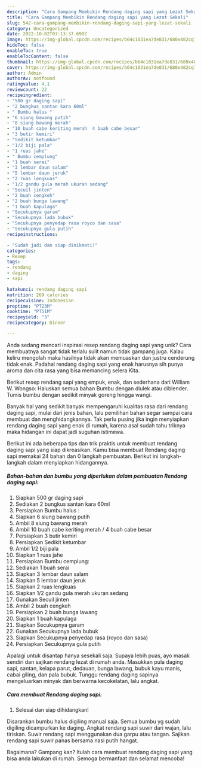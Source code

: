 ```yaml
---
description: "Cara Gampang Membikin Rendang daging sapi yang Lezat Sekali"
title: "Cara Gampang Membikin Rendang daging sapi yang Lezat Sekali"
slug: 542-cara-gampang-membikin-rendang-daging-sapi-yang-lezat-sekali
category: Uncategorized
date: 2022-10-02T07:13:37.690Z
image: https://img-global.cpcdn.com/recipes/b64c1031ea7de831/680x482cq70/rendang-daging-sapi-foto-resep-utama.jpg
hideToc: false
enableToc: true
enableTocContent: false
thumbnail: https://img-global.cpcdn.com/recipes/b64c1031ea7de831/680x482cq70/rendang-daging-sapi-foto-resep-utama.jpg
cover: https://img-global.cpcdn.com/recipes/b64c1031ea7de831/680x482cq70/rendang-daging-sapi-foto-resep-utama.jpg
author: Admin
authorAv: notfound
ratingvalue: 4.1
reviewcount: 22
recipeingredient:
- "500 gr daging sapi"
- "2 bungkus santan kara 60ml"
- " Bumbu halus "
- "6 siung bawang putih"
- "8 siung bawang merah"
- "10 buah cabe keriting merah  4 buah cabe besar"
- "3 butir kemiri"
- "Sedikit ketumbar"
- "1/2 biji pala"
- "1 ruas jahe"
- " Bumbu cemplung"
- "1 buah serai"
- "3 lembar daun salam"
- "5 lembar daun jeruk"
- "2 ruas lengkuas"
- "1/2 gandu gula merah ukuran sedang"
- "Secuil jinten"
- "2 buah cengkeh"
- "2 buah bunga lawang"
- "1 buah kapulaga"
- "Secukupnya garam"
- "Secukupnya lada bubuk"
- "Secukupnya penyedap rasa royco dan sasa"
- "Secukupnya gula putih"
recipeinstructions:

- "Sudah jadi dan siap dinikmati!"
categories:
- Resep
tags:
- rendang
- daging
- sapi

katakunci: rendang daging sapi 
nutrition: 269 calories
recipecuisine: Indonesian
preptime: "PT23M"
cooktime: "PT51M"
recipeyield: "3"
recipecategory: Dinner

---
```





Anda sedang mencari inspirasi resep rendang daging sapi yang unik? Cara membuatnya sangat tidak terlalu sulit namun tidak gampang juga. Kalau keliru mengolah maka hasilnya tidak akan memuaskan dan justru cenderung tidak enak. Padahal rendang daging sapi yang enak harusnya sih punya aroma dan cita rasa yang bisa memancing selera Kita.





Berikut resep rendang sapi yang empuk, enak, dan sederhana dari William W. Wongso: Haluskan semua bahan Bumbu dengan diulek atau diblender. Tumis bumbu dengan sedikit minyak goreng hingga wangi.

Banyak hal yang sedikit banyak mempengaruhi kualitas rasa dari rendang daging sapi, mulai dari jenis bahan, lalu pemilihan bahan segar sampai cara membuat dan menghidangkannya. Tak perlu pusing jika ingin menyiapkan rendang daging sapi yang enak di rumah, karena asal sudah tahu triknya maka hidangan ini dapat jadi suguhan istimewa.






Berikut ini ada beberapa tips dan trik praktis untuk membuat rendang daging sapi yang siap dikreasikan. Kamu bisa membuat Rendang daging sapi memakai 24 bahan dan 0 langkah pembuatan. Berikut ini langkah-langkah dalam menyiapkan hidangannya.

<!--inarticleads1-->

##### Bahan-bahan dan bumbu yang diperlukan dalam pembuatan Rendang daging sapi:

1. Siapkan 500 gr daging sapi
1. Sediakan 2 bungkus santan kara 60ml
1. Persiapkan  Bumbu halus :
1. Siapkan 6 siung bawang putih
1. Ambil 8 siung bawang merah
1. Ambil 10 buah cabe keriting merah / 4 buah cabe besar
1. Persiapkan 3 butir kemiri
1. Persiapkan Sedikit ketumbar
1. Ambil 1/2 biji pala
1. Siapkan 1 ruas jahe
1. Persiapkan  Bumbu cemplung:
1. Sediakan 1 buah serai
1. Siapkan 3 lembar daun salam
1. Siapkan 5 lembar daun jeruk
1. Siapkan 2 ruas lengkuas
1. Siapkan 1/2 gandu gula merah ukuran sedang
1. Gunakan Secuil jinten
1. Ambil 2 buah cengkeh
1. Persiapkan 2 buah bunga lawang
1. Siapkan 1 buah kapulaga
1. Siapkan Secukupnya garam
1. Gunakan Secukupnya lada bubuk
1. Siapkan Secukupnya penyedap rasa (royco dan sasa)
1. Persiapkan Secukupnya gula putih


Apalagi untuk disantap hanya sesekali saja. Supaya lebih puas, ayo masak sendiri dan sajikan rendang lezat di rumah anda. Masukkan pula daging sapi, santan, kelapa parut, dedauan, bunga lawang, bubuk kayu manis, cabai giling, dan pala bubuk. Tunggu rendang daging sapinya mengeluarkan minyak dan berwarna kecokelatan, lalu angkat. 

<!--inarticleads2-->

##### Cara membuat Rendang daging sapi:


1. Selesai dan siap dihidangkan!

Disarankan bumbu halus digiling manual saja. Semua bumbu yg sudah digiling dicampurkan ke daging. Angkat rendang sapi suwir dari wajan, lalu tiriskan. Suwir rendang sapi menggunakan dua garpu atau tangan. Sajikan rendang sapi suwir panas bersama nasi putih hangat. 

Bagaimana? Gampang kan? Itulah cara membuat rendang daging sapi yang bisa anda lakukan di rumah. Semoga bermanfaat dan selamat mencoba!
